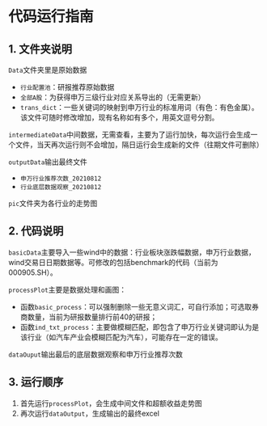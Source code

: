 # 代码运行指南

## 1. 文件夹说明

`Data`文件夹里是原始数据

- `行业配置池`：研报推荐原始数据
- `全部A股`：为获得申万三级行业对应关系导出的（无需更新）
- `trans_dict`：一些关键词的映射到申万行业的标准用词（有色：有色金属）。该文件可随时修改增加，现有名称如有多个，用英文逗号分割。

`intermediateData`中间数据，无需查看，主要为了运行加快，每次运行会生成一个文件，当天再次运行则不会增加，隔日运行会生成新的文件（往期文件可删除）

`outputData`输出最终文件

- `申万行业推荐次数_20210812`
- `行业底层数据观察_20210812`

`pic`文件夹为各行业的走势图



## 2. 代码说明

`basicData`主要导入一些wind中的数据：行业板块涨跌幅数据，申万行业数据，wind交易日日期数据等。可修改的包括benchmark的代码（当前为000905.SH）。

`processPlot`主要是数据处理和画图：

- 函数`basic_process`：可以强制删除一些无意义词汇，可自行添加；可选取券商数量，当前为研报数量排行前40的研报；
- 函数`ind_txt_process`：主要做模糊匹配，即包含了申万行业关键词即认为是该行业（如汽车产业会模糊匹配为汽车），可能存在一定的错误。

`dataOuput`输出最后的底层数据观察和申万行业推荐次数



## 3. 运行顺序

1. 首先运行`processPlot`，会生成中间文件和超额收益走势图
2. 再次运行`dataOutput`，生成输出的最终excel